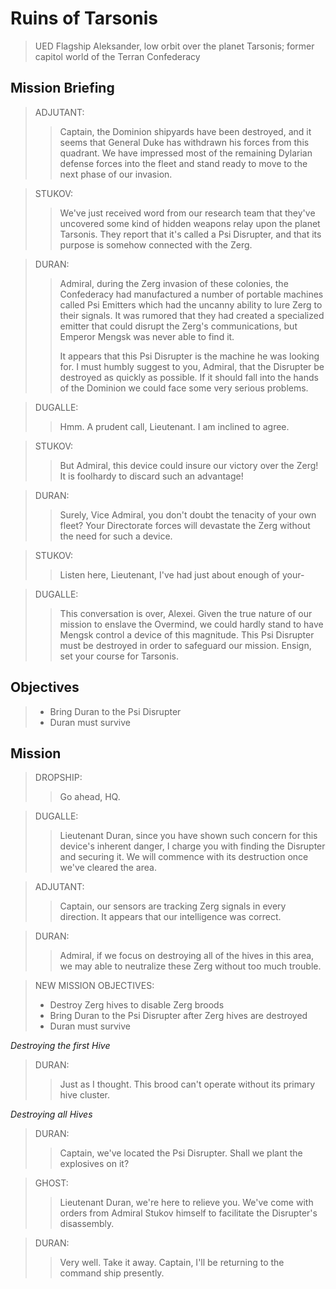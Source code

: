 # Ruins of Tarsonis

> UED Flagship Aleksander, low orbit over the planet Tarsonis; former capitol world of the Terran Confederacy

## Mission Briefing

> ADJUTANT:
>> Captain, the Dominion shipyards have been destroyed, and it seems that General Duke has withdrawn his forces from this quadrant. We have impressed most of the remaining Dylarian defense forces into the fleet and stand ready to move to the next phase of our invasion.

> STUKOV:
>> We've just received word from our research team that they've uncovered some kind of hidden weapons relay upon the planet Tarsonis. They report that it's called a Psi Disrupter, and that its purpose is somehow connected with the Zerg.

> DURAN:
>> Admiral, during the Zerg invasion of these colonies, the Confederacy had manufactured a number of portable machines called Psi Emitters which had the uncanny ability to lure Zerg to their signals. It was rumored that they had created a specialized emitter that could disrupt the Zerg's communications, but Emperor Mengsk was never able to find it.
>>
>> It appears that this Psi Disrupter is the machine he was looking for. I must humbly suggest to you, Admiral, that the Disrupter be destroyed as quickly as possible. If it should fall into the hands of the Dominion we could face some very serious problems.

> DUGALLE:
>> Hmm. A prudent call, Lieutenant. I am inclined to agree.

> STUKOV:
>> But Admiral, this device could insure our victory over the Zerg! It is foolhardy to discard such an advantage!

> DURAN:
>> Surely, Vice Admiral, you don't doubt the tenacity of your own fleet? Your Directorate forces will devastate the Zerg without the need for such a device.

> STUKOV:
>> Listen here, Lieutenant, I've had just about enough of your-

> DUGALLE:
>> This conversation is over, Alexei. Given the true nature of our mission to enslave the Overmind, we could hardly stand to have Mengsk control a device of this magnitude. This Psi Disrupter must be destroyed in order to safeguard our mission. Ensign, set your course for Tarsonis.

## Objectives

> - Bring Duran to the Psi Disrupter
> - Duran must survive

## Mission

> DROPSHIP:
>> Go ahead, HQ.

> DUGALLE:
>> Lieutenant Duran, since you have shown such concern for this device's inherent danger, I charge you with finding the Disrupter and securing it. We will commence with its destruction once we've cleared the area.

> ADJUTANT:
>> Captain, our sensors are tracking Zerg signals in every direction. It appears that our intelligence was correct.

> DURAN:
>> Admiral, if we focus on destroying all of the hives in this area, we may able to neutralize these Zerg without too much trouble.

> NEW MISSION OBJECTIVES:
> - Destroy Zerg hives to disable Zerg broods
> - Bring Duran to the Psi Disrupter after Zerg hives are destroyed
> - Duran must survive

_Destroying the first Hive_

> DURAN:
>> Just as I thought. This brood can't operate without its primary hive cluster.

_Destroying all Hives_

> DURAN:
>> Captain, we've located the Psi Disrupter. Shall we plant the explosives on it?

> GHOST:
>> Lieutenant Duran, we're here to relieve you. We've come with orders from Admiral Stukov himself to facilitate the Disrupter's disassembly.

> DURAN:
>> Very well. Take it away. Captain, I'll be returning to the command ship presently.